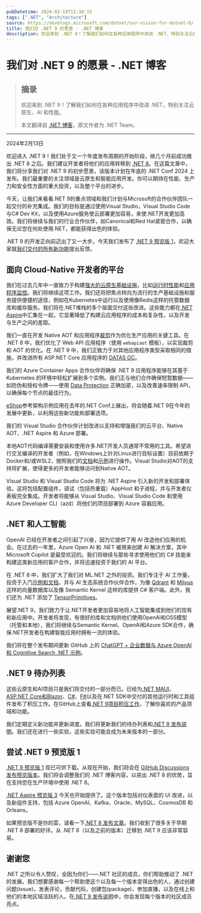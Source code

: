 ```yaml
---
pubDatetime: 2024-02-19T12:38:15
tags: [".NET", "Architecture"]
source: https://devblogs.microsoft.com/dotnet/our-vision-for-dotnet-9/
title: 我们对 .NET 9 的愿景 - .NET 博客
description: 欢迎来到 .NET 9！了解我们如何在各种应用程序中改进 .NET，特别关注云原生、AI 和性能。
---
```


# 我们对 .NET 9 的愿景 - .NET 博客

> ## 摘录
>
> 欢迎来到 .NET 9！了解我们如何在各种应用程序中改进 .NET，特别关注云原生、AI 和性能。
>
> 本文翻译自 [.NET 博客](https://devblogs.microsoft.com/dotnet/our-vision-for-dotnet-9/)，原文作者为 .NET Team。

---

2024年2月13日

欢迎进入 .NET 9！我们处于又一个年度发布周期的开始阶段，继几个月前成功推出 .NET 8 之后。我们建议开发者将他们的应用转移到 [.NET 8](https://devblogs.microsoft.com/dotnet/announcing-dotnet-8/)。在这篇文章中，我们将分享我们对 .NET 9 的初步愿景，该版本计划在年底的 .NET Conf 2024 上发布。我们最重要的关注领域是云原生和智能应用开发。你可以期待在性能、生产力和安全性方面的重大投资，以及整个平台的进步。

今天，让我们来看看.NET 9的重点领域和我们计划与Microsoft的合作伙伴团队一起交付的补充集成。我们的目标是通过使用Visual Studio，Visual Studio Code与C# Dev Kit，以及使用Azure服务使云部署更加容易，来使.NET开发更加高效。我们将继续与我们的行业合作伙伴，如Canonical和Red Hat紧密合作，以确保无论您在何处使用.NET，都能获得出色的体验。

.NET 9 的开发正向前迈出了又一大步。今天我们发布了 [.NET 9 预览版 1](https://aka.ms/dotnet/9/preview1)，欢迎大家就[我们交付的所有新功能](https://learn.microsoft.com/dotnet/core/whats-new/dotnet-9/overview)提出反馈。

## 面向 Cloud-Native 开发者的平台

我们在过去几年中一直致力于构建[强大的云原生基础设施](https://devblogs.microsoft.com/dotnet/category/containers/)，比如[运行时性能](https://devblogs.microsoft.com/dotnet/category/performance/)和[应用程序监控](https://learn.microsoft.com/dotnet/core/diagnostics/)。我们将继续这项工作。我们还将把焦点转向为流行的生产基础设施和服务提供便捷的途径，例如在Kubernetes中运行以及使用像Redis这样的托管数据库和缓存服务。我们将在.NET堆栈的多个层面交付这些改进。这些能力都在[.NET Aspire](https://devblogs.microsoft.com/dotnet/category/dotnet-aspire/)中汇集在一起，它显著降低了构建云应用程序的成本和复杂性，以及开发与生产之间的差距。

我们一直在开发 Native AOT 和应用程序[裁剪](https://devblogs.microsoft.com/dotnet/creating-aot-compatible-libraries/)作为优化生产应用的关键工具。在 .NET 8 中，我们优化了 Web API 应用程序（使用 `webapiaot` 模板），以实现裁剪和 AOT 的优化。在 .NET 9 中，我们正致力于对其他应用程序类型采取相同的措施，并改进所有 ASP.NET Core 应用程序的 [DATAS GC](https://maoni0.medium.com/dynamically-adapting-to-application-sizes-2d72fcb6f1ea)。

我们的 Azure Container Apps 合作伙伴将确保 .NET 9 应用程序能够在其基于 Kubernetes 的环境中轻松扩展到多个实例。我们正与他们合作确保短暂数据——如防伪和授权令牌——使用 [Data Protection](https://learn.microsoft.com/aspnet/core/security/data-protection/introduction) 正确加密，以及改善速率限制 API，以确保每个节点的最佳行为。

[eShop](https://github.com/dotnet/eshop)参考架构示例应用在去年的.NET Conf上展出，将会随着.NET 9在今年的发展中更新，以利用这些新功能和部署选项。

我们的 Visual Studio 合作伙伴计划改进以支持和增强我们的云平台、Native AOT、.NET Aspire 和 Azure 部署。

本地AOT代码编译需要安装和使用许多.NET开发人员通常不常用的工具。希望进行交叉编译的开发者（例如，在Windows上针对Linux进行目标设置）目前依赖于Docker和/或WSL2，按照我们的[文档](https://learn.microsoft.com/dotnet/core/deploying/native-aot/cross-compile)和[示例](https://github.com/dotnet/dotnet-docker/blob/main/samples/releasesapi/README.md)进行操作。Visual Studio对AOT的支持将扩展，使得更多的开发者能够访问到Native AOT。

Visual Studio 和 Visual Studio Code 将为 .NET Aspire 引入新的开发和部署体验。这将包括配置组件，调试（包括热重载）AppHost 和子进程，并与开发者仪表板完全集成。开发者将能够从 Visual Studio、Visual Studio Code 和使用 Azure Developer CLI（azd）将他们的项目部署到 Azure 容器应用。

## .NET 和人工智能

OpenAI 已经在开发者之间引起了兴奋，因为它提供了用 AI 改造他们应用的机会。在过去的一年里，Azure Open AI 和 .NET 被用来创建 AI 解决方案，其中 Microsoft Copilot 是最受欢迎的。我们将继续与那些寻求使用他们的 C# 技能来构建这类新应用的客户合作，并将迅速投资于我们的 AI 平台。

在 .NET 8 中，我们扩大了我们对 ML.NET 之外的投资。我们专注于 AI 工作量，投资于入门[示例和文档](https://learn.microsoft.com/collections/d2z1bmomeo55kr?source=learn)，并与 AI 生态系统合作伙伴合作，为像 [Qdrant](https://github.com/qdrant/qdrant-dotnet) 和 [Milvus](https://milvus.io/docs/v2.2.x/install-csharp.md) 这样的向量数据库以及像 Semantic Kernel 这样的库提供 C# 客户端。此外，我们还为 .NET 添加了 [TensorPrimitives](https://github.com/dotnet/runtime/issues/92219)。

展望.NET 9，我们致力于让.NET开发者更加容易地将人工智能集成到他们的现有和新应用中。开发者将发现，有很好的库和文档供他们使用OpenAI和OSS模型（托管和本地），我们将继续与Semantic Kernel、OpenAI和Azure SDK合作，确保.NET开发者在构建智能应用时拥有一流的体验。

我们将在整个发布期间更新 GitHub 上的 [ChatGPT + 企业数据与 Azure OpenAI 和 Cognitive Search .NET 示例](https://github.com/Azure-Samples/azure-search-openai-demo-csharp)。

## .NET 9 待办列表

这些云原生和AI项目只是我们将交付的一部分而已。已经为[.NET MAUI](https://github.com/dotnet/maui/wiki/Roadmap)、[ASP.NET Core和Blazor](https://github.com/dotnet/aspnetcore/issues/51834)、[C#](https://github.com/dotnet/roslyn/blob/main/docs/Language%20Feature%20Status.md#working-set)、[F#](https://github.com/orgs/dotnet/projects/126/views/40?query=is%3Aopen+sort%3Aupdated-desc)以及在.NET SDK中交付的其他运行时和工具组件发布了积压工作。在GitHub上查看[.NET 9项目积压工作](https://github.com/dotnet/core/blob/main/roadmap.md)，了解你喜欢的产品领域和功能。

我们定期定义新功能并更新进度。我们将更新我们的待办列表和[.NET 9 发布说明](https://github.com/dotnet/core/tree/main/release-notes/9.0)。我们还在进行一些实验，这些实验可能会成为未来版本的一部分。

## 尝试 .NET 9 预览版 1

[.NET 9 预览版 1](https://aka.ms/dotnet/9/preview1) 现已可供下载。从现在开始，我们将会在 [GitHub Discussions 发布预览版本](https://github.com/dotnet/core/discussions/9131)。我们将会调整我们的 .NET 博客内容，以突出 .NET 8 的优势，旨在支持您在生产环境中使用 .NET 8。

[.NET Aspire 预览版 3](https://github.com/dotnet/aspire/discussions/2205) 今天也开始提供了。这个版本包括对仪表盘的 UI 改进，以及新组件支持，包括 Azure OpenAI、Kafka、Oracle、MySQL、CosmosDB 和 Orleans。

如果预览版不是你的菜，请看一下[.NET 8 发布文章](https://devblogs.microsoft.com/dotnet/announcing-dotnet-8/)。我们收到了很多关于早期 .NET 8 部署的好评。从 .NET 8（以及之前的版本）迁移到 .NET 9 应该非常容易。

## 谢谢您

.NET 之所以令人赞叹，全因为你们——.NET 社区的成员，你们帮助推动了 .NET 的发展。我们想要感谢每一个帮助使这个以及每一个版本变得出色的人，通过创建问题(issue)，发表评论，贡献代码，创建包(package)，参加直播，以及在线上和他们的本地区域活跃的人。在[.NET 9 发布说明](https://github.com/dotnet/core/tree/main/release-notes/9.0)中，你会发现每个版本的社区成员亮点。
